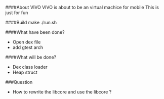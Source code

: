 ####About VIVO
VIVO is about to be an virtual machice for mobile
This is just for fun

####Build
    make
    ./run.sh

####What have been done?

 - Open dex file
 - add gtest arch

####What will be done?

 - Dex class loader
 - Heap struct

###Question
 - How to rewrite the libcore and use the libcore ?
